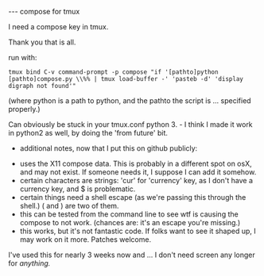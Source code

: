 --- compose for tmux

I need a compose key in tmux.

Thank you that is all.

  run with:

```
tmux bind C-v command-prompt -p compose "if '[pathto]python [pathto]compose.py \\%% | tmux load-buffer -' 'pasteb -d' 'display digraph not found'" 
```
(where python is a path to python, and the pathto the script is ... specified properly.)

Can obviously be stuck in your tmux.conf
python 3.  - I think I made it work in python2 as well, by doing the 'from future' bit.

- additional notes, now that I put this on github publicly:
 * uses the X11 compose data. This is probably in a different spot on osX, and may not exist. If someone needs it, I suppose I can add it somehow.
 * certain characters are strings: 'cur' for 'currency' key, as I don't have a currency key, and $ is problematic.
 * certain things need a shell escape (as we're passing this through the shell.) ( and ) are two of them.
 * this can be tested from the command line to see wtf is causing the compose to not work. (chances are: it's an escape you're missing.)
 * this works, but it's not fantastic code.  If folks want to see it shaped up, I may work on it more. Patches welcome.

I've used this for nearly 3 weeks now and ... I don't need screen any longer for _anything._
